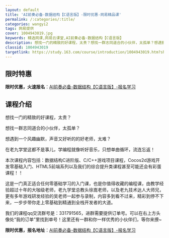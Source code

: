 ```yaml
---
layout: default
title: 'AI前奏必备-数据结构【C语言版】-限时优惠-网易精品课'
permalink: /:categories/:title/
categories: wangyi2
tags: 网易提供
cover: 1004943019.jpg
keywords: 精选网课,网易云课堂,AI前奏必备-数据结构【C语言版】
description: 想找一门的精致的好课程，太贵？想找一群志同道合的小伙伴，太孤单？想遇到一个风趣幽默，声音又好听的的好老师，太难？在老九学
classid: 1004943019
targetlink: https://study.163.com/course/introduction/1004943019.htm?share=1&shareId=1025206652&utm_campaign=share&utm_medium=iphoneShare&utm_source=&utm_u=1025206652
---
```


## 限时特惠

**限时优惠，火速报名**：[AI前奏必备-数据结构【C语言版】-报名学习](https://study.163.com/course/introduction/1004943019.htm?share=1&shareId=1025206652&utm_campaign=share&utm_medium=iphoneShare&utm_source=&utm_u=1025206652)

## 课程介绍

想找一门的精致的好课程，太贵？

想找一群志同道合的小伙伴，太孤单？

想遇到一个风趣幽默，声音又好听的的好老师，太难？

在老九学堂这都不是事儿，学编程就像听好音乐，只想单曲循环，流连忘返！



本次课程内容包括：数据结构C进阶版、C/C++游戏项目课程，Cocos2d游戏开发零基础入门、HTML5前端系列以及我们的综合提升类课程甚至可能还会有彩蛋课程！！



这是一门真正适合任何零基础学习的入门课，也是你值得收藏的编程课，由教学经验超过十年的大咖级老师，老九学堂总教头徐嵩老师，以及老九技术达人大师兄，更有多年游戏研发经验的吴老师一起参与录制，内容多到看不过来，精彩到停不下来，一步步带你走上零基础到精通到全栈开发者的大道。



我们的课程qq交流群号是：331791565，进群需要提供订单号。可以在右上方头像处“我的订单”里找到单号！这里还有一群和你一样优秀的小伙伴们，等你来撩~

**限时优惠，报名地址**：[AI前奏必备-数据结构【C语言版】-报名学习](https://study.163.com/course/introduction/1004943019.htm?share=1&shareId=1025206652&utm_campaign=share&utm_medium=iphoneShare&utm_source=&utm_u=1025206652)


